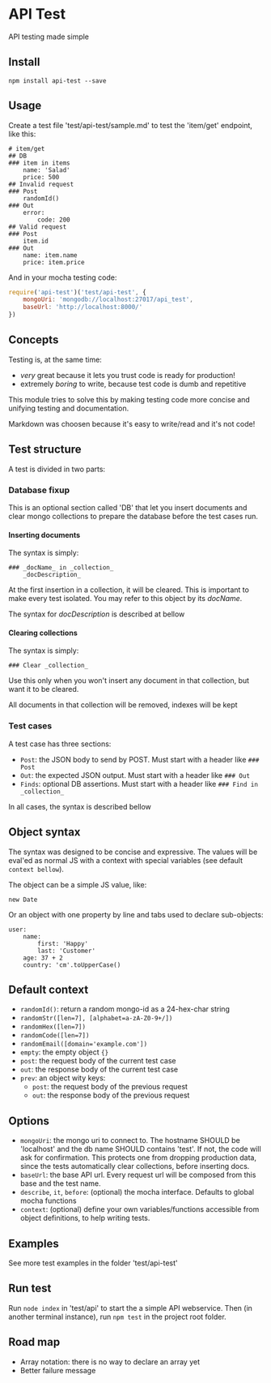 # API Test

API testing made simple

## Install
`npm install api-test --save`

## Usage
Create a test file 'test/api-test/sample.md' to test the 'item/get' endpoint, like this:
```
# item/get
## DB
### item in items
	name: 'Salad'
	price: 500
## Invalid request
### Post
	randomId()
### Out
	error:
		code: 200
## Valid request
### Post
	item.id
### Out
	name: item.name
	price: item.price
```

And in your mocha testing code:
```javascript
require('api-test')('test/api-test', {
	mongoUri: 'mongodb://localhost:27017/api_test',
	baseUrl: 'http://localhost:8000/'
})
```

## Concepts
Testing is, at the same time:

* *very* great because it lets you trust code is ready for production!
* extremely *boring* to write, because test code is dumb and repetitive

This module tries to solve this by making testing code more concise and unifying testing and documentation.

Markdown was choosen because it's easy to write/read and it's not code!

## Test structure
A test is divided in two parts:

### Database fixup
This is an optional section called 'DB' that let you insert documents and clear mongo collections to prepare the database before the test cases run.

#### Inserting documents
The syntax is simply:
```
### _docName_ in _collection_
	_docDescription_
```

At the first insertion in a collection, it will be cleared. This is important to make every test isolated. You may refer to this object by its _docName_.

The syntax for _docDescription_ is described at bellow

#### Clearing collections
The syntax is simply:
```
### Clear _collection_
```

Use this only when you won't insert any document in that collection, but want it to be cleared.

All documents in that collection will be removed, indexes will be kept

### Test cases
A test case has three sections:

* `Post`: the JSON body to send by POST. Must start with a header like `### Post`
* `Out`: the expected JSON output. Must start with a header like `### Out`
* `Finds`: optional DB assertions. Must start with a header like `### Find in _collection_`

In all cases, the syntax is described bellow

## Object syntax
The syntax was designed to be concise and expressive. The values will be eval'ed as normal JS with a context with special variables (see default `context bellow`).

The object can be a simple JS value, like:
```
new Date
```

Or an object with one property by line and tabs used to declare sub-objects:
```
user:
	name:
		first: 'Happy'
		last: 'Customer'
	age: 37 + 2
	country: 'cm'.toUpperCase()
```

## Default context

* `randomId()`: return a random mongo-id as a 24-hex-char string
* `randomStr([len=7], [alphabet=a-zA-Z0-9+/])`
* `randomHex([len=7])`
* `randomCode([len=7])`
* `randomEmail([domain='example.com'])`
* `empty`: the empty object `{}`
* `post`: the request body of the current test case
* `out`: the response body of the current test case
* `prev`: an object wity keys:
	* `post`: the request body of the previous request
	* `out`: the response body of the previous request

## Options
* `mongoUri`: the mongo uri to connect to. The hostname SHOULD be 'localhost' and the db name SHOULD contains 'test'. If not, the code will ask for confirmation. This protects one from dropping production data, since the tests automatically clear collections, before inserting docs.
* `baseUrl`: the base API url. Every request url will be composed from this base and the test name.
* `describe`, `it`, `before`: (optional) the mocha interface. Defaults to global mocha functions
* `context`: (optional) define your own variables/functions accessible from object definitions, to help writing tests.

## Examples
See more test examples in the folder 'test/api-test'

## Run test
Run `node index` in 'test/api' to start the a simple API webservice. Then (in another terminal instance), run `npm test` in the project root folder.

## Road map
* Array notation: there is no way to declare an array yet
* Better failure message